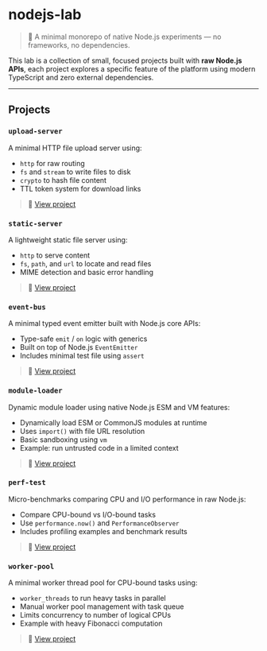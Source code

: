 # nodejs-lab

> 🧪 A minimal monorepo of native Node.js experiments — no frameworks, no dependencies.

This lab is a collection of small, focused projects built with **raw Node.js APIs**,
each project explores a specific feature of the platform using modern TypeScript and zero external dependencies.

---

## Projects

### `upload-server`

A minimal HTTP file upload server using:

- `http` for raw routing
- `fs` and `stream` to write files to disk
- `crypto` to hash file content
- TTL token system for download links

> 📄 [View project](./apps/upload-server)

### `static-server`

A lightweight static file server using:

- `http` to serve content
- `fs`, `path`, and `url` to locate and read files
- MIME detection and basic error handling

> 📄 [View project](./apps/static-server)

### `event-bus`

A minimal typed event emitter built with Node.js core APIs:

- Type-safe `emit` / `on` logic with generics
- Built on top of Node.js `EventEmitter`
- Includes minimal test file using `assert`

> 📄 [View project](./apps/event-bus)

### `module-loader`

Dynamic module loader using native Node.js ESM and VM features:

- Dynamically load ESM or CommonJS modules at runtime
- Uses `import()` with file URL resolution
- Basic sandboxing using `vm`
- Example: run untrusted code in a limited context

> 📄 [View project](./apps/module-loader)

### `perf-test`

Micro-benchmarks comparing CPU and I/O performance in raw Node.js:

- Compare CPU-bound vs I/O-bound tasks
- Use `performance.now()` and `PerformanceObserver`
- Includes profiling examples and benchmark results

> 📄 [View project](./apps/perf-test)

### `worker-pool`

A minimal worker thread pool for CPU-bound tasks using:

- `worker_threads` to run heavy tasks in parallel
- Manual worker pool management with task queue
- Limits concurrency to number of logical CPUs
- Example with heavy Fibonacci computation

> 📄 [View project](./apps/worker-pool)
